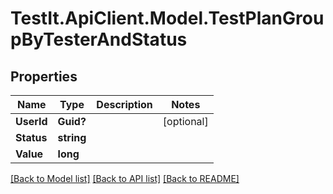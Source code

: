 # TestIt.ApiClient.Model.TestPlanGroupByTesterAndStatus

## Properties

Name | Type | Description | Notes
------------ | ------------- | ------------- | -------------
**UserId** | **Guid?** |  | [optional] 
**Status** | **string** |  | 
**Value** | **long** |  | 

[[Back to Model list]](../README.md#documentation-for-models) [[Back to API list]](../README.md#documentation-for-api-endpoints) [[Back to README]](../README.md)

